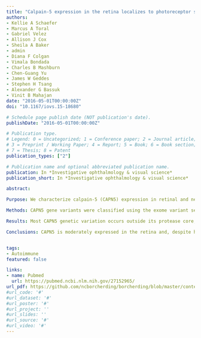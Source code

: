 ```yaml
---
title: "Calpain-5 expression in the retina localizes to photoreceptor synapses"
authors:
- Kellie A Schaefer
- Marcus A Toral
- Gabriel Velez
- Allison J Cox
- Sheila A Baker
- admin
- Diana F Colgan
- Vimala Bondada
- Charles B Mashburn
- Chen-Guang Yu
- James W Geddes
- Stephen H Tsang
- Alexander G Bassuk
- Vinit B Mahajan
date: "2016-05-01T00:00:00Z"
doi: "10.1167/iovs.15-18680"

# Schedule page publish date (NOT publication's date).
publishDate: "2016-05-01T00:00:00Z"

# Publication type.
# Legend: 0 = Uncategorized; 1 = Conference paper; 2 = Journal article;
# 3 = Preprint / Working Paper; 4 = Report; 5 = Book; 6 = Book section;
# 7 = Thesis; 8 = Patent
publication_types: ["2"]

# Publication name and optional abbreviated publication name.
publication: In *Investigative ophthalmology & visual science*
publication_short: In *Investigative ophthalmology & visual science*

abstract: 

Purpose: We characterize calpain-5 (CAPN5) expression in retinal and neuronal subcellular compartments.

Methods: CAPN5 gene variants were classified using the exome variant server, and RNA-sequencing was used to compare expression of CAPN5 mRNA in the mouse and human retina and in retinoblastoma cells. Expression of CAPN5 protein was ascertained in humans and mice in silico, in mouse retina by immunohistochemistry, and in neuronal cancer cell lines and fractionated central nervous system tissue extracts by Western analysis with eight antibodies targeting different CAPN5 regions.

Results: Most CAPN5 genetic variation occurs outside its protease core; and searches of cancer and epilepsy/autism genetic databases found no variants similar to hyperactivating retinal disease alleles. The mouse retina expressed one transcript for CAPN5 plus those of nine other calpains, similar to the human retina. In Y79 retinoblastoma cells, the level of CAPN5 transcript was very low. Immunohistochemistry detected CAPN5 expression in the inner and outer nuclear layers and at synapses in the outer plexiform layer. Western analysis of fractionated retinal extracts confirmed CAPN5 synapse localization. Western blots of fractionated brain neuronal extracts revealed distinct subcellular patterns and the potential presence of autoproteolytic CAPN5 domains.

Conclusions: CAPN5 is moderately expressed in the retina and, despite higher expression in other tissues, hyperactive disease mutants of CAPN5 only manifest as eye disease. At the cellular level, CAPN5 is expressed in several different functional compartments. CAPN5 localization at the photoreceptor synapse and with mitochondria explains the neural circuitry phenotype in human CAPN5 disease alleles.


tags:
- Autoimmune
featured: false

links:
- name: Pubmed
  url: https://pubmed.ncbi.nlm.nih.gov/27152965/
url_pdf: https://github.com/ncborcherding/borcherding/blob/master/content/publication/schaefer2016calpain/schaefer2016calpain.pdf
#url_code: '#'
#url_dataset: '#'
#url_poster: '#'
#url_project: ''
#url_slides: ''
#url_source: '#'
#url_video: '#'
---
```


